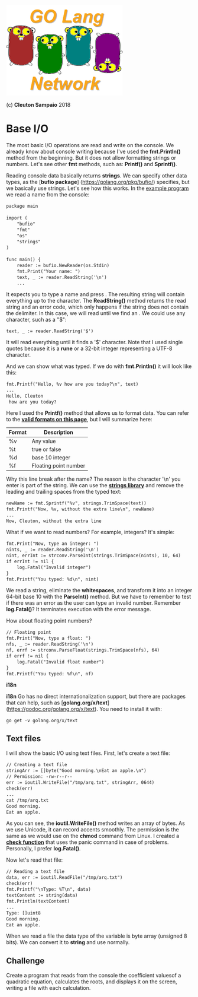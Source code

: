 ![](../../golangnetwork-logo.png)

(c) **Cleuton Sampaio** 2018

# Base I/O

The most basic I/O operations are read and write on the console. We already know about console writing because I've used the **fmt.Println()** method from the beginning. But it does not allow formatting strings or numbers. Let's see other **fmt** methods, such as: **Printf()** and **Sprintf()**.

Reading console data basically returns **strings**. We can specify other data types, as the [**bufio package**] (https://golang.org/pkg/bufio/) specifies, but we basically use strings. Let's see how this works. In the [example program](./code/baseio.go) we read a name from the console:

```
package main

import (
	"bufio"
	"fmt"
	"os"
	"strings"
)

func main() {
	reader := bufio.NewReader(os.Stdin)
	fmt.Print("Your name: ")
	text, _ := reader.ReadString('\n')
    ...
```

It expects you to type a name and press <ENTER>. The resulting string will contain everything up to the <ENTER> character. The **ReadString()** method returns the read string and an error code, which only happens if the string does not contain the delimiter. In this case, we will read until we find an <ENTER>. We could use any character, such as a "$":
```
text, _ := reader.ReadString('$')
```

It will read everything until it finds a '$' character. Note that I used single quotes because it is a **rune** or a 32-bit integer representing a UTF-8 character.

And we can show what was typed. If we do with **fmt.Println()** it will look like this:

```
fmt.Printf("Hello, %v how are you today?\n", text)
...
Hello, Cleuton
 how are you today?
```

Here I used the **Printf()** method that allows us to format data. You can refer to the [**valid formats on this page**](https://golang.org/pkg/fmt/), but I will summarize here:

| Format | Description |
| --- | --- |
| %v | Any value |
| %t | true or false |
| %d | base 10 integer |
| %f | Floating point number |

Why this line break after the name? The reason is the character '\n' you enter is part of the string. We can use the [**strings library**](https://golang.org/pkg/strings/) and remove the leading and trailing spaces from the typed text:

```
newName := fmt.Sprintf("%v", strings.TrimSpace(text))
fmt.Printf("Now, %v, without the extra line\n", newName)
...
Now, Cleuton, without the extra line
```

What if we want to read numbers? For example, integers? It's simple: 

```
fmt.Print("Now, type an integer: ")
nints, _ := reader.ReadString('\n')
nint, errInt := strconv.ParseInt(strings.TrimSpace(nints), 10, 64)
if errInt != nil {
    log.Fatal("Invalid integer")
}
fmt.Printf("You typed: %d\n", nint)
```

We read a string, eliminate the **whitespaces**, and transform it into an integer 64-bit base 10 with the **ParseInt()** method. But we have to remember to test if there was an error as the user can type an invalid number. Remember **log.Fatal()**? It terminates execution with the error message.

How about floating point numbers?

```
// Floating point
fmt.Print("Now, type a float: ")
nfs, _ := reader.ReadString('\n')
nf, errf := strconv.ParseFloat(strings.TrimSpace(nfs), 64)
if errf != nil {
    log.Fatal("Invalid float number")
}
fmt.Printf("You typed: %f\n", nf)
```

**i18n**


**i18n** Go has no direct internationalization support, but there are packages that can help, such as [**golang.org/x/text**] (https://godoc.org/golang.org/x/text). You need to install it with:

```
go get -v golang.org/x/text
```



## Text files

I will show the basic I/O using text files. First, let's create a text file:

```
// Creating a text file
stringArr := []byte("Good morning.\nEat an apple.\n")
// Permission: -rw-r--r--
err := ioutil.WriteFile("/tmp/arq.txt", stringArr, 0644)
check(err)
...
cat /tmp/arq.txt
Good morning.
Eat an apple.
```

As you can see, the **ioutil.WriteFile()** method writes an array of bytes. As we use Unicode, it can record accents smoothly. The permission is the same as we would use on the **chmod** command from Linux. I created a [**check function**](https://gobyexample.com/writing-files) that uses the panic command in case of problems. Personally, I prefer **log.Fatal()**.

Now let's read that file: 

```
// Reading a text file
data, err := ioutil.ReadFile("/tmp/arq.txt")
check(err)
fmt.Printf("\nType: %T\n", data)
textContent := string(data)
fmt.Println(textContent)
...
Type: []uint8
Good morning.
Eat an apple.
```

When we read a file the data type of the variable is byte array (unsigned 8 bits). We can convert it to **string** and use normally.

## Challenge

Create a program that reads from the console the coefficient values ​​of a quadratic equation, calculates the roots, and displays it on the screen, writing a file with each calculation.